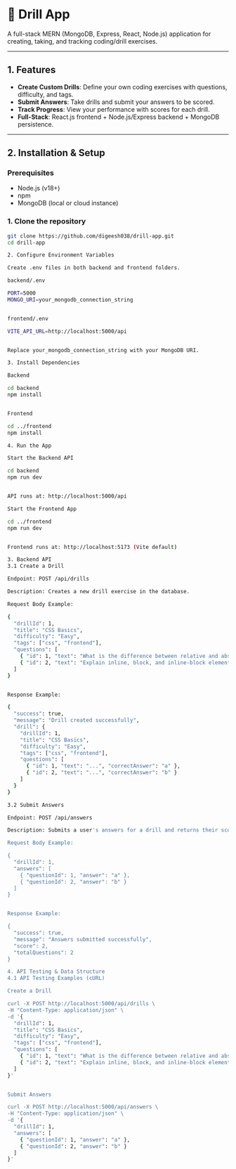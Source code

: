 # 🧠 Drill App

A full-stack MERN (MongoDB, Express, React, Node.js) application for creating, taking, and tracking coding/drill exercises.

---

## 1. Features
- **Create Custom Drills**: Define your own coding exercises with questions, difficulty, and tags.  
- **Submit Answers**: Take drills and submit your answers to be scored.  
- **Track Progress**: View your performance with scores for each drill.  
- **Full-Stack**: React.js frontend + Node.js/Express backend + MongoDB persistence.

---

## 2. Installation & Setup

### Prerequisites
- Node.js (v18+)  
- npm  
- MongoDB (local or cloud instance)

### 1. Clone the repository
```bash
git clone https://github.com/digeesh038/drill-app.git
cd drill-app

2. Configure Environment Variables

Create .env files in both backend and frontend folders.

backend/.env

PORT=5000
MONGO_URI=your_mongodb_connection_string


frontend/.env

VITE_API_URL=http://localhost:5000/api


Replace your_mongodb_connection_string with your MongoDB URI.

3. Install Dependencies

Backend

cd backend
npm install


Frontend

cd ../frontend
npm install

4. Run the App

Start the Backend API

cd backend
npm run dev


API runs at: http://localhost:5000/api

Start the Frontend App

cd ../frontend
npm run dev


Frontend runs at: http://localhost:5173 (Vite default)

3. Backend API
3.1 Create a Drill

Endpoint: POST /api/drills

Description: Creates a new drill exercise in the database.

Request Body Example:

{
  "drillId": 1,
  "title": "CSS Basics",
  "difficulty": "Easy",
  "tags": ["css", "frontend"],
  "questions": [
    { "id": 1, "text": "What is the difference between relative and absolute positioning?", "correctAnswer": "a" },
    { "id": 2, "text": "Explain inline, block, and inline-block elements.", "correctAnswer": "b" }
  ]
}


Response Example:

{
  "success": true,
  "message": "Drill created successfully",
  "drill": {
    "drillId": 1,
    "title": "CSS Basics",
    "difficulty": "Easy",
    "tags": ["css", "frontend"],
    "questions": [
      { "id": 1, "text": "...", "correctAnswer": "a" },
      { "id": 2, "text": "...", "correctAnswer": "b" }
    ]
  }
}

3.2 Submit Answers

Endpoint: POST /api/answers

Description: Submits a user's answers for a drill and returns their score.

Request Body Example:

{
  "drillId": 1,
  "answers": [
    { "questionId": 1, "answer": "a" },
    { "questionId": 2, "answer": "b" }
  ]
}


Response Example:

{
  "success": true,
  "message": "Answers submitted successfully",
  "score": 2,
  "totalQuestions": 2
}

4. API Testing & Data Structure
4.1 API Testing Examples (cURL)

Create a Drill

curl -X POST http://localhost:5000/api/drills \
-H "Content-Type: application/json" \
-d '{
  "drillId": 1,
  "title": "CSS Basics",
  "difficulty": "Easy",
  "tags": ["css", "frontend"],
  "questions": [
    { "id": 1, "text": "What is the difference between relative and absolute positioning?", "correctAnswer": "a" },
    { "id": 2, "text": "Explain inline, block, and inline-block elements.", "correctAnswer": "b" }
  ]
}'


Submit Answers

curl -X POST http://localhost:5000/api/answers \
-H "Content-Type: application/json" \
-d '{
  "drillId": 1,
  "answers": [
    { "questionId": 1, "answer": "a" },
    { "questionId": 2, "answer": "b" }
  ]
}'
